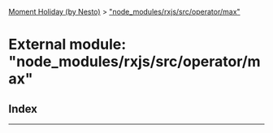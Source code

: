 [Moment Holiday (by Nesto)](../README.md) > ["node_modules/rxjs/src/operator/max"](../modules/_node_modules_rxjs_src_operator_max_.md)

# External module: "node_modules/rxjs/src/operator/max"

## Index

---

